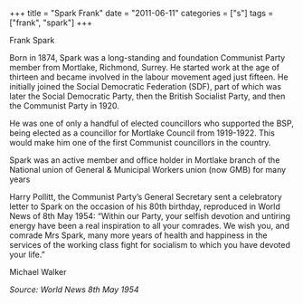 +++
title = "Spark Frank"
date = "2011-06-11"
categories = ["s"]
tags = ["frank", "spark"]
+++

Frank Spark

Born in 1874, Spark was a long-standing and foundation Communist Party member from Mortlake, Richmond, Surrey. He started work at the age of thirteen and became involved in the labour movement aged just fifteen. He initially joined the Social Democratic Federation (SDF), part of which was later the Social Democratic Party, then the British Socialist Party, and then the Communist Party in 1920.   
  
He was one of only a handful of elected councillors who supported the BSP, being elected as a councillor for Mortlake Council from 1919-1922. This would make him one of the first Communist councillors in the country.  
  
Spark was an active member and office holder in Mortlake branch of the National union of General & Municipal Workers union (now GMB) for many years  
  
Harry Pollitt, the Communist Party’s General Secretary sent a celebratory letter to Spark on the occasion of his 80th birthday, reproduced in World News of 8th May 1954: “Within our Party, your selfish devotion and untiring energy have been a real inspiration to all your comrades. We wish you, and comrade Mrs Spark, many more years of health and happiness in the services of the working class fight for socialism to which you have devoted your life.”  
  
Michael Walker

  
_Source: World News 8th May 1954_
